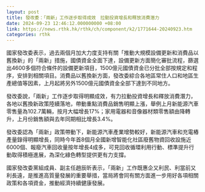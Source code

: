 ```yaml
---
layout: post
title: 發改委：「兩新」工作逐步取得成效　拉動投資增長和釋放消費潛力
date: 2024-09-23 12:46:12.000000000 +08:00
link: https://news.rthk.hk/rthk/ch/component/k2/1771644-20240923.htm
categories: rthk
---
```


國家發改委表示，過去兩個月加大力度支持有關「推動大規模設備更新和消費品以舊換新」的「兩新」措施，國債資金全面下達，設備更新方面簡化審批流程，篩選出4600多個符合條件的設備更新項目，1500億元國債資金已分批全部按規定和程序，安排到相關項目。消費品以舊換新方面，發改委綜合各地區常住人口和地區生產總值等因素，上月起將另外1500億元國債資金全部下達到不同地方。

發改委說，「兩新」工作逐步取得明顯成效，有力拉動投資增長和釋放消費潛力，各地以舊換新政策陸續落地，帶動重點消費品銷售明顯上漲，舉例上月新能源汽車零售量為102.7萬輛，按月大幅增長17%；家用電器和音像器材類零售額由降轉升，上月份銷售額與去年同期相比增長3.4%。

發改委認為「兩新」政策帶動下，新能源汽車產業增勢較好，新能源汽車和充電樁產量錄得明顯增長，同時今年首8個月全國新增智能化社區廢舊物資回收設施近6000個、報廢汽車回收量按年增長4成多，可見回收循環利用行動、標準提升行動取得積極進展，為深化綠色轉型提供更有力支撐。

國家發改委黨組成員、副主任趙辰昕表示，「兩新」工作既惠企又利民、利當前又利長遠，是推進高質量發展的重要舉措，當局將會同有關方面進一步用好各項相關政策和各項資金，推動經濟持續健康發展。
